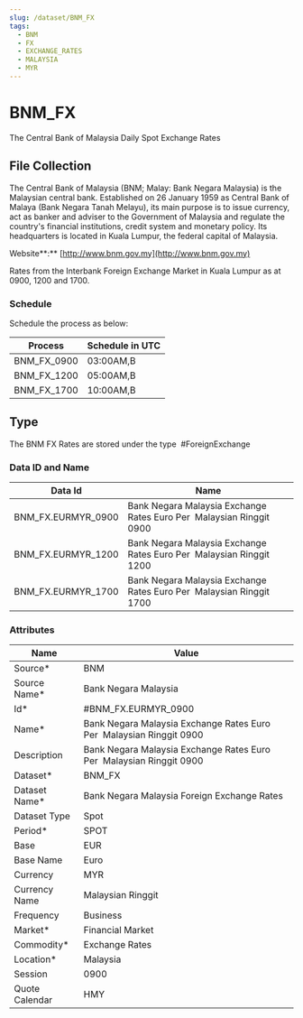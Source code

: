 ```yaml
---
slug: /dataset/BNM_FX
tags: 
  - BNM
  - FX
  - EXCHANGE_RATES
  - MALAYSIA
  - MYR
---
```

BNM_FX
============================================================

The Central Bank of Malaysia Daily Spot Exchange Rates

## File Collection

The Central Bank of Malaysia (BNM; Malay: Bank Negara Malaysia) is the Malaysian central bank. Established on 26 January 1959 as Central Bank of Malaya (Bank Negara Tanah Melayu), its main purpose is to issue currency, act as banker and adviser to the Government of Malaysia and regulate the country's financial institutions, credit system and monetary policy. Its headquarters is located in Kuala Lumpur, the federal capital of Malaysia.

Website**:**  [http://www.bnm.gov.my](http://www.bnm.gov.my)

Rates from the Interbank Foreign Exchange Market in Kuala Lumpur as at 0900, 1200 and 1700.

### Schedule

Schedule the process as below:

|Process|Schedule in UTC|
|-|-|
|BNM_FX_0900|03:00AM,B|
|BNM_FX_1200|05:00AM,B|
|BNM_FX_1700|10:00AM,B|

## Type

The BNM FX Rates are stored under the type  #ForeignExchange

### Data ID and Name

|Data Id|Name|
|-|-|
|BNM\_FX.EURMYR\_0900|Bank Negara Malaysia Exchange Rates Euro Per  Malaysian Ringgit 0900|
|BNM\_FX.EURMYR\_1200|Bank Negara Malaysia Exchange Rates Euro Per  Malaysian Ringgit 1200|
|BNM\_FX.EURMYR\_1700|Bank Negara Malaysia Exchange Rates Euro Per  Malaysian Ringgit 1700|

### Attributes

|Name|Value|
|-|-|
|Source*|BNM|
|Source Name*|Bank Negara Malaysia|
|Id*|#BNM\_FX.EURMYR\_0900|
|Name*|Bank Negara Malaysia Exchange Rates Euro Per  Malaysian Ringgit 0900|
|Description|Bank Negara Malaysia Exchange Rates Euro Per  Malaysian Ringgit 0900|
|Dataset*|BNM_FX|
|Dataset Name*|Bank Negara Malaysia Foreign Exchange Rates|
|Dataset Type|Spot|
|Period*|SPOT|
|Base|EUR|
|Base Name|Euro|
|Currency|MYR|
|Currency Name|Malaysian Ringgit|
|Frequency|Business|
|Market*|Financial Market|
|Commodity*|Exchange Rates|
|Location*|Malaysia|
|Session|0900|
|Quote Calendar|HMY|
